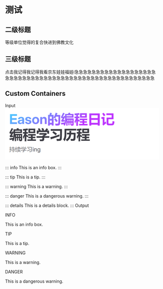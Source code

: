 # 测试

## 二级标题

等级单位觉得的复合快进到佛教文化

## 三级标题
点击我记得我记得我看京东娃娃福娃i急急急急急急急急急急急急急急急急急急急急急急急急急急急急急急急急急急急急急急急急急急急急急急急急急急急急急急

## Custom Containers
Input
![img.png](img.png)

::: info
This is an info box.
:::

::: tip
This is a tip.
:::

::: warning
This is a warning.
:::

::: danger
This is a dangerous warning.
:::

::: details
This is a details block.
:::
Output

INFO

This is an info box.

TIP

This is a tip.

WARNING

This is a warning.

DANGER

This is a dangerous warning.


